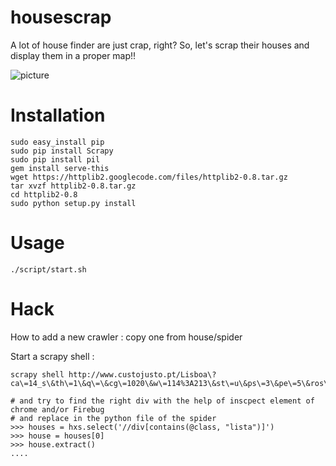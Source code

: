 housescrap
==========

A lot of house finder are just crap, right? So, let's scrap their houses and display them in a proper map!!

![picture](https://raw.github.com/pierreozoux/housescrap/master/assets/readme.jpg)

Installation
============
````
sudo easy_install pip
sudo pip install Scrapy
sudo pip install pil
gem install serve-this
wget https://httplib2.googlecode.com/files/httplib2-0.8.tar.gz
tar xvzf httplib2-0.8.tar.gz
cd httplib2-0.8
sudo python setup.py install
````
Usage
=====
````
./script/start.sh
````

Hack
====
How to add a new crawler : copy one from house/spider

Start a scrapy shell : 
````
scrapy shell http://www.custojusto.pt/Lisboa\?ca\=14_s\&th\=1\&q\=\&cg\=1020\&w\=114%3A213\&st\=u\&ps\=3\&pe\=5\&ros\=3\&roe\=5\&ss\=\&se\=\&sl\=

# and try to find the right div with the help of inscpect element of chrome and/or Firebug
# and replace in the python file of the spider
>>> houses = hxs.select('//div[contains(@class, "lista")]')
>>> house = houses[0]
>>> house.extract()
....
````
